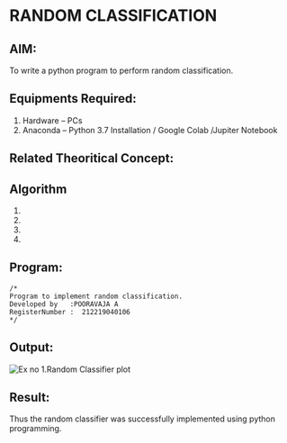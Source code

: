 # RANDOM CLASSIFICATION
## AIM:
To write a python program to perform random classification.

## Equipments Required:
1. Hardware – PCs
2. Anaconda – Python 3.7 Installation / Google Colab /Jupiter Notebook

## Related Theoritical Concept:

## Algorithm
1.
2.
3.
4.

## Program:
```
/*
Program to implement random classification.
Developed by   :POORAVAJA A
RegisterNumber :  212219040106
*/
```

## Output:
![Ex no 1.Random Classifier plot](XXX.png)


## Result:
Thus the random classifier was successfully implemented using python programming.
